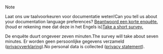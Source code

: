 > [!NOTE]
><span data-ttu-id="4ae34-101">Laat ons uw taalvoorkeuren voor documentatie weten!</span><span class="sxs-lookup"><span data-stu-id="4ae34-101">Can you tell us about your documentation language preferences?</span></span> <span data-ttu-id="4ae34-102">[Beantwoord een korte enquête.](https://aka.ms/BAG_Docs_Language_Survey) (houd er rekening mee dat deze in het Engels is)</span><span class="sxs-lookup"><span data-stu-id="4ae34-102">[Take a short survey.](https://aka.ms/BAG_Docs_Language_Survey)</span></span>
>
><span data-ttu-id="4ae34-103">De enquête duurt ongeveer zeven minuten.</span><span class="sxs-lookup"><span data-stu-id="4ae34-103">The survey will take about seven minutes.</span></span> <span data-ttu-id="4ae34-104">Er worden geen persoonlijke gegevens verzameld ([privacyverklaring](https://go.microsoft.com/fwlink/?LinkId=521839)).</span><span class="sxs-lookup"><span data-stu-id="4ae34-104">No personal data is collected ([privacy statement](https://go.microsoft.com/fwlink/?LinkId=521839)).</span></span>
